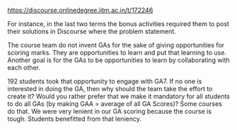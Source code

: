 https://discourse.onlinedegree.iitm.ac.in/t/172246

For instance, in the last two terms the bonus activities required them to post their solutions in Discourse where the problem statement.</p>
<p>The course team do not invent GAs for the sake of giving opportunities for scoring marks. They are opportunities to learn and put that learning to use. Another goal is for the GAs to be opportunities to learn by collaborating with each other.</p>
<p>192 students took that opportunity to engage with GA7. If no one is interested in doing the GA, then why should the team take the effort to create it? Would you rather prefer that we make it mandatory for all students to do all GAs (by making GAA = average of all GA Scores)? Some courses do that. We were very lenient in our GA scoring because the course is tough. Students benefitted from that leniency.